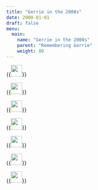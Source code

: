 ```yaml
---
title: "Gerrie in the 2000s"
date: 2000-01-01
draft: false
menu:
  main:
    name: "Gerrie in the 2000s"
    parent: "Remembering Gerrie"
    weight: 80
---
```


{{<image width="30em" frame="true" caption="2000" src="/img/2000s/2000.jpg" >}}


{{<image width="30em" frame="true" caption="2001" src="/img/2000s/2001.jpg" >}}


{{<image width="30em" frame="true" caption="2002" src="/img/2000s/2002.jpg" >}}


{{<image width="30em" frame="true" caption="Lorraine and Gerrie, 2004" src="/img/2000s/2004_Lorraine_and_Gerrie.jpg" >}}


{{<image width="30em" frame="true" caption="" src="/img/2000s/IMG_2989.jpg" >}}


{{<image width="30em" frame="true" caption="" src="/img/2000s/IMG_3002.jpg" >}}


{{<image width="30em" frame="true" caption="Lorraine and Gerrie at Wrigley Field" src="/img/2000s/IMG_4344.jpg" >}}
